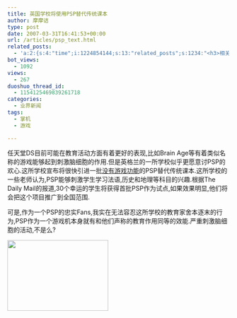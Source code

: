 ```yaml
---
title: 英国学校将使用PSP替代传统课本
author: 摩摩诘
type: post
date: 2007-03-31T16:41:53+00:00
url: /articles/psp_text.html
related_posts:
  - 'a:2:{s:4:"time";i:1224854144;s:13:"related_posts";s:1234:"<h3>相关日志</h3><ul class="related_post"><li><a href="http://www.digglife.cn/articles/hardest-game.html" title="世界上最难的游戏">世界上最难的游戏</a></li><li><a href="http://www.digglife.cn/articles/waste-time-beffddlr.html" title="在线自作拼图游戏:befuddlr">在线自作拼图游戏:befuddlr</a></li><li><a href="http://www.digglife.cn/articles/physics-emulator-box2dflashas3.html" title="在Flash里模拟物理运动:Box2DFlashAS3">在Flash里模拟物理运动:Box2DFlashAS3</a></li><li><a href="http://www.digglife.cn/articles/google-earth-social-networking.html" title="Google Earth年内推出虚拟世界服务?">Google Earth年内推出虚拟世界服务?</a></li><li><a href="http://www.digglife.cn/articles/google-earth-flight-simulator.html" title="Google Earth的复活节彩蛋:模拟飞行">Google Earth的复活节彩蛋:模拟飞行</a></li><li><a href="http://www.digglife.cn/articles/google-search-engine-for-ringtones.html" title="Google将发布手机铃声搜索">Google将发布手机铃声搜索</a></li><li><a href="http://www.digglife.cn/articles/famicom-soft-top-10.html" title="红白机纪念日:红白机游戏 TOP 10">红白机纪念日:红白机游戏 TOP 10</a></li></ul>";}'
bot_views:
  - 1092
views:
  - 267
duoshuo_thread_id:
  - 1154125469839261718
categories:
  - 业界新闻
tags:
  - 掌机
  - 游戏

---
```

任天堂DS目前可能在教育活动方面有着更好的表现,比如Brain Age等有着类似名称的游戏能够起到刺激脑细胞的作用.但是英格兰的一所学校似乎更愿意讨PSP的欢心.这所学校宣布将很快引进一批<span style="text-decoration: underline;">没有游戏功能</span>的PSP替代传统课本.这所学校的一些老师认为,PSP能够刺激学生学习法语,历史和地理等科目的兴趣.根据The Daily Mail的报道,30个幸运的学生将获得首批PSP作为试点,如果效果明显,他们将会把这个项目推广到全国范围.

可是,作为一个PSP的忠实Fans,我实在无法容忍这所学校的教育家舍本逐末的行为,PSP作为一个游戏机本身就有和他们声称的教育作用同等的效能.严重刺激脑细胞的活动,不是么?

[<img style="border-width: 0px" src="http://digglife.qiniudn.com/qiniu/28/image/bb27f076af93c9e59a54c91b9f94150e.jpg" border="0" alt="" width="228" height="160" />][1]

 [1]: http://javabeta.yo2.cn/wp-content/uploads/3/379/2007/04/WindowsLiveWriter/PSP_9AB/pspnti%5B7%5D.jpg
